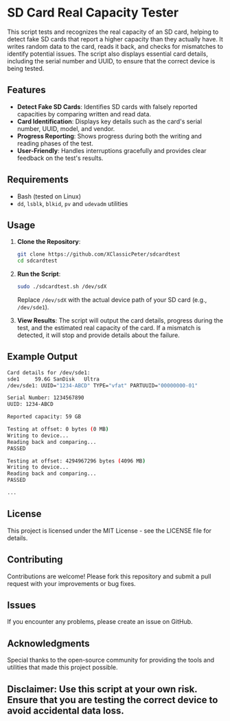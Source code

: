 # SD Card Real Capacity Tester

This script tests and recognizes the real capacity of an SD card, helping to detect fake SD cards that report a higher capacity than they actually have. It writes random data to the card, reads it back, and checks for mismatches to identify potential issues. The script also displays essential card details, including the serial number and UUID, to ensure that the correct device is being tested.

## Features

- **Detect Fake SD Cards**: Identifies SD cards with falsely reported capacities by comparing written and read data.
- **Card Identification**: Displays key details such as the card's serial number, UUID, model, and vendor.
- **Progress Reporting**: Shows progress during both the writing and reading phases of the test.
- **User-Friendly**: Handles interruptions gracefully and provides clear feedback on the test's results.

## Requirements

- Bash (tested on Linux)
- `dd`, `lsblk`, `blkid`, `pv` and `udevadm` utilities

## Usage

1. **Clone the Repository**:
    ```bash
    git clone https://github.com/XClassicPeter/sdcardtest
    cd sdcardtest
    ```

2. **Run the Script**:
    ```bash
    sudo ./sdcardtest.sh /dev/sdX
    ```
    Replace `/dev/sdX` with the actual device path of your SD card (e.g., `/dev/sde1`).

3. **View Results**:
    The script will output the card details, progress during the test, and the estimated real capacity of the card. If a mismatch is detected, it will stop and provide details about the failure.

## Example Output

```bash
Card details for /dev/sde1:
sde1     59.6G SanDisk   Ultra
/dev/sde1: UUID="1234-ABCD" TYPE="vfat" PARTUUID="00000000-01"

Serial Number: 1234567890
UUID: 1234-ABCD

Reported capacity: 59 GB

Testing at offset: 0 bytes (0 MB)
Writing to device...
Reading back and comparing...
PASSED

Testing at offset: 4294967296 bytes (4096 MB)
Writing to device...
Reading back and comparing...
PASSED

...
```

## License

This project is licensed under the MIT License - see the LICENSE file for details.

## Contributing

Contributions are welcome! Please fork this repository and submit a pull request with your improvements or bug fixes.

## Issues

If you encounter any problems, please create an issue on GitHub.

## Acknowledgments

Special thanks to the open-source community for providing the tools and utilities that made this project possible.

## Disclaimer: Use this script at your own risk. Ensure that you are testing the correct device to avoid accidental data loss.
